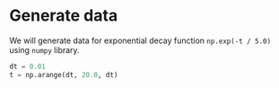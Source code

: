 # Generate data

We will generate data for exponential decay function `np.exp(-t / 5.0)` using `numpy` library.

```python
dt = 0.01
t = np.arange(dt, 20.0, dt)
```
